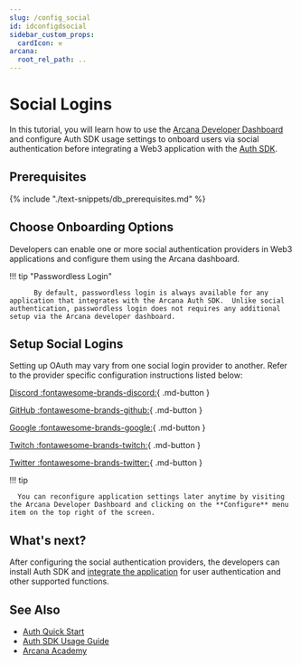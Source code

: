 ```yaml
---
slug: /config_social
id: idconfigdsocial
sidebar_custom_props:
  cardIcon: ⚒️
arcana:
  root_rel_path: ..
---
```


# Social Logins

In this tutorial, you will learn how to use the [Arcana Developer Dashboard]({{page.meta.arcana.root_rel_path}}/concepts/dashboard.md) and configure Auth SDK usage settings to onboard users via social authentication before integrating a Web3 application with the [Auth SDK]({{page.meta.arcana.root_rel_path}}/concepts/authsdk.md).

## Prerequisites

{% include "./text-snippets/db_prerequisites.md" %}

## Choose Onboarding Options

Developers can enable one or more social authentication providers in Web3 applications and configure them using the Arcana dashboard. 

!!! tip "Passwordless Login"

          By default, passwordless login is always available for any application that integrates with the Arcana Auth SDK.  Unlike social authentication, passwordless login does not requires any additional setup via the Arcana developer dashboard.
 
## Setup Social Logins

Setting up OAuth may vary from one social login provider to another.  Refer to the provider specific configuration instructions listed below:

[Discord :fontawesome-brands-discord:]({{page.meta.arcana.root_rel_path}}/howto/config_social_login/discord_oauth.md){ .md-button }

[GitHub :fontawesome-brands-github:]({{page.meta.arcana.root_rel_path}}/howto/config_social_login/github_oauth.md){ .md-button }

[Google :fontawesome-brands-google:]({{page.meta.arcana.root_rel_path}}/howto/config_social_login/google_oauth.md){ .md-button }

[Twitch :fontawesome-brands-twitch:]({{page.meta.arcana.root_rel_path}}/howto/config_social_login/twitch_oauth.md){ .md-button }

[Twitter :fontawesome-brands-twitter:]({{page.meta.arcana.root_rel_path}}/howto/config_social_login/twitter_oauth.md){ .md-button }

!!! tip

      You can reconfigure application settings later anytime by visiting the Arcana Developer Dashboard and clicking on the **Configure** menu item on the top right of the screen.

## What's next?

After configuring the social authentication providers, the developers can install Auth SDK and [integrate the application]({{page.meta.arcana.root_rel_path}}/howto/integrate_auth/index.md) for user authentication and other supported functions.

## See Also

* [Auth Quick Start]({{page.meta.arcana.root_rel_path}}/walletsdk/wallet_qs.md)
* [Auth SDK Usage Guide]({{page.meta.arcana.root_rel_path}}/walletsdk/wallet_usage.md)
* [Arcana Academy]({{page.meta.arcana.root_rel_path}}/tutorials/videos/an_academy.md)